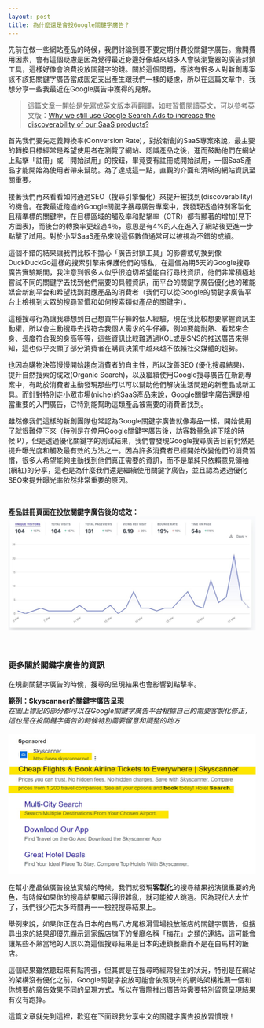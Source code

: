 ```yaml
---
layout: post
title: 為什麼還是會投Google關鍵字廣告？
---
```


先前在做一些網站產品的時候，我們討論到要不要定期付費投關鍵字廣告。撇開費用因素，會有這個疑慮是因為覺得最近身邊好像越來越多人會裝瀏覽器的廣告封鎖工具，這樣好像會浪費投放關鍵字的錢。關於這個問題，應該有很多人對新創專案該不該把關鍵字廣告當成固定支出產生跟我們一樣的疑慮，所以在這篇文章中，我想分享一些我最近在Google廣告中獲得的見解。

> 這篇文章一開始是先寫成英文版本再翻譯，如較習慣閱讀英文，可以參考英文版：[Why we still use Google Search Ads to increase the discoverability of our SaaS products?](https://tzling.com/2023/05/26/google-search-ads/)

首先我們要先定義轉換率(Conversion Rate)，對於新創的SaaS專案來說，最主要的轉換目標經常是希望使用者在瀏覽了網站、認識產品之後，進而鼓勵他們在網站上點擊「註冊」或「開始試用」的按鈕，畢竟要有註冊或開始試用，一個SaaS產品才能開始為使用者帶來幫助。為了達成這一點，直觀的介面和清晰的網站資訊至關重要。

接著我們再來看看如何通過SEO（搜尋引擎優化）來提升被找到(discoverability)的機會。在我最近跑過的Google關鍵字搜尋廣告專案中，我發現透過特別客製化且精準標的關鍵字，在目標區域的觸及率和點擊率（CTR）都有顯著的增加(見下方圖表)，而後台的轉換率更超過4％，意思是有4%的人在進入了網站後更進一步點擊了試用。對於小型SaaS產品來說這個數值通常可以被視為不錯的成績。

這個不錯的結果讓我們比較不擔心「廣告封鎖工具」的影響或切換到像DuckDuckGo這樣的搜索引擎來保護他們的隱私，在這個為期5天的Google搜尋廣告實驗期間，我注意到很多人似乎很迫切希望能自行尋找資訊，他們非常積極地嘗試不同的關鍵字去找到他們需要的具體資訊，而平台的關鍵字廣告優化也的確能媒合新創平台和希望找到對應產品的消費者（我們可以從Google的關鍵字廣告平台上檢視到大眾的搜尋習慣和如何搜索類似產品的關鍵字）。

這種搜尋行為讓我聯想到自己想買牛仔褲的個人經驗，現在我比較想要掌握資訊主動權，所以會主動搜尋去找符合我個人需求的牛仔褲，例如要能耐熱、看起來合身、長度符合我的身高等等，這些資訊比較難透過KOL或是SNS的推送廣告來得知，這也似乎突顯了部分消費者在購買決策中越來越不依賴社交媒體的趨勢。

也因為購物決策慢慢開始趨向消費者的自主性，所以改善SEO (優化搜尋結果)、提升自然搜索的成效(Organic Search)，以及繼續使用Google搜尋廣告在新創專案中，有助於消費者主動發現那些可以可以幫助他們解決生活問題的新產品或新工具。而針對特別走小眾市場(niche)的SaaS產品來說，Google關鍵字廣告還是相當重要的入門廣告，它特別能幫助這類產品被需要的消費者找到。

雖然像我們這樣的新創團隊也常認為Google關鍵字廣告就像毒品一樣，開始使用了就很難停下來（特別是在停用Google關鍵字廣告後，訪客數量急遽下降的時候:P），但是透過優化關鍵字的測試結果，我們會發現Google搜尋廣告目前仍然是提升曝光度和觸及最有效的方法之一。因為許多消費者已經開始改變他們的消費習慣，很多人希望能夠主動找到他們真正需要的資訊，而不是單純只依賴意見領袖(網紅)的分享，這也是為什麼我們還是繼續使用關鍵字廣告，並且認為透過優化SEO來提升曝光率依然非常重要的原因。

<br/>

**產品註冊頁面在投放關鍵字廣告後的成效：** <br/>
![](/assets/img/DM.jpg)<br/>


<br/>

### 更多關於關鍵字廣告的資訊

在規劃關鍵字廣告的時候，搜尋的呈現結果也會影響到點擊率。

**範例：Skyscanner的關鍵字廣告呈現** <br/>
*在圖上標記的部分都可以在Google關鍵字廣告平台根據自己的需要客製化修正，這也是在投關鍵字廣告的時候特別需要留意和調整的地方* <br/><br/>
![](/assets/img/SearchResult.jpg)<br/>


在幫小產品做廣告投放實驗的時候，我們就發現**客製化**的搜尋結果扮演很重要的角色，有時候如果你的搜尋結果顯示得很雜亂，就可能被人跳過。因為現代人太忙了，我們很少花太多時間再一一檢視搜尋結果上。

舉例來說，如果你正在為日本的白馬八方尾根滑雪場投放飯店的關鍵字廣告，但搜尋出來的結果卻優先顯示這家飯店旗下的餐廳名稱「梅花」之類的連結，這可能會讓某些不熟當地的人誤以為這個搜尋結果是日本的連鎖餐廳而不是在白馬村的飯店。

這個結果雖然聽起來有點誇張，但其實是在搜尋時經常發生的狀況，特別是在網站的架構沒有優化之前，Google關鍵字投放可能會依照現有的網站架構推薦一個和你想要的廣告效果不同的呈現方式，所以在實際推出廣告時需要特別留意呈現結果有沒有跑掉。


這篇文章就先到這裡，歡迎在下面跟我分享中文的關鍵字廣告投放習慣哦！
